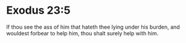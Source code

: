 # Exodus 23:5

If thou see the ass of him that hateth thee lying under his burden, and wouldest forbear to help him, thou shalt surely help with him.
